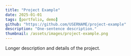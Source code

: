 ```yaml
---
title: "Project Example"
date: 2025-01-01
tags: [portfolio, demo]
github: "https://github.com/USERNAME/project-example"
description: "One-sentence description."
thumbnail: /assets/images/project-example.png
---
```

Longer description and details of the project.
